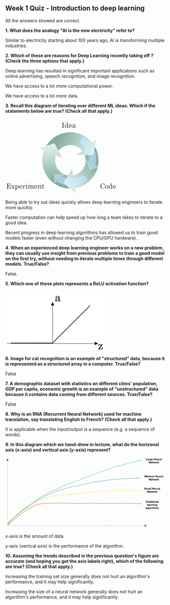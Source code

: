 ## Week 1 Quiz - Introduction to deep learning

All the answers showed are correct.

**1. What does the analogy "AI is the new electricity" refer to?**

Similar to electricity starting about 100 years ago, AI is transforming multiple industries.

**2. Which of these are reasons for Deep Learning recently taking off ? (Check the three options that apply.)**

Deep learning has resulted in significant important applications such as online advertising, speech recognition, and image recognition.

We have access to a lot more computational power.

We have access to a lot more data.

**3. Recall this diagram of iterating over different ML ideas. Which if the statements below are true? (Check all that apply.)**

![](images\q1_1.png)

Being able to try out ideas quickly allows deep learning engineers to iterate more quickly.

Faster computation can help speed up how long a team takes to iterate to a good idea.

Recent progress in deep learning algorithms has allowed us to train good models faster (even  without changing the CPU/GPU hardware).

**4. When an experienced deep learning engineer works on a new problem, they can usually use insight from previous problems to train a good model on the first try, without needing to iterate multiple times through different models. True/False?**

False.

**5. Which one of these plots represents a ReLU activation function?**

![q1_2](images/q1_2.png)

**6. Image for cat recognition is an example of "structured" data, because it is represented as a structured array in a computer. True/False?**

False

**7. A demographic dataset with statistics on different cities' population, GDP per capita, economic growth is an example of "unstructured" data because it contains data coming from different sources. True/False?** 

False

**8. Why is an RNA (Recurrent Neural Network) used for machine translation, say translating English to French? (Check all that apply.)**

It is applicable when the input/output is a sequence (e.g. a sequence of words).

**9. In this diagram which we hand-drew in lecture, what do the horizonal axis (x-axis) and vertical axis (y-axis) represent?**

<img src="images/q1_3.png" alt="q1_3" style="zoom:90%;" />

x-axis is the amount of data

y-axis (vertical axis) is the performance of the algorithm.

**10. Assuming the trends described in the previous question's figure are accurate (and hoping you got the axis labels right), which of the following are true? (Check all that apply.)**

Increasing the training set size generally does not hurt an algorithm's performance, and it may help significantly.

Increasing the size of a neural network generally does not hurt an algorithm's performance, and it may help significantly.